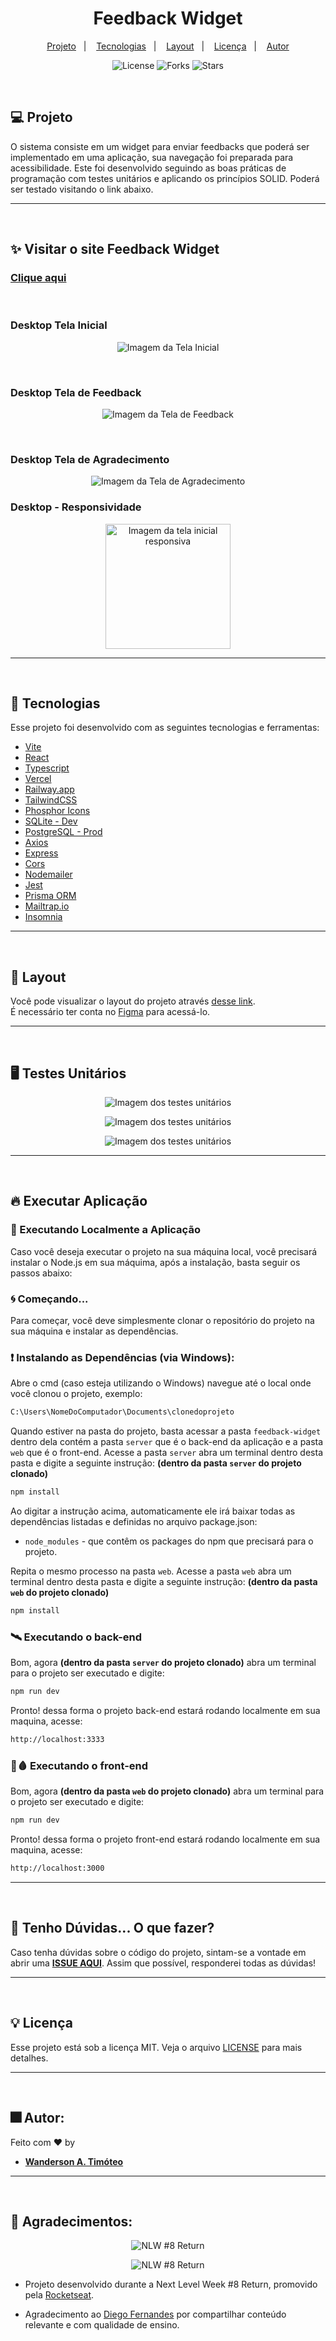 <h1 align="center">
  Feedback Widget
</h1>

<div align="center">
  <a href="#-projeto">Projeto</a>&nbsp;&nbsp;&nbsp;|&nbsp;&nbsp;&nbsp;
  <a href="#-tecnologias">Tecnologias</a>&nbsp;&nbsp;&nbsp;|&nbsp;&nbsp;&nbsp;
  <a href="#-layout">Layout</a>&nbsp;&nbsp;&nbsp;|&nbsp;&nbsp;&nbsp;
  <a href="#-layout">Licença</a>&nbsp;&nbsp;&nbsp;|&nbsp;&nbsp;&nbsp;
  <a href="#-layout">Autor</a>

</div>

<p align="center">
  <img  src="https://img.shields.io/static/v1?label=license&message=MIT&color=15C3D6&labelColor=000000" alt="License">
  <img src="https://img.shields.io/github/forks/Wanderson-A-Timoteo/nlw-heat-origin?label=forks&message=MIT&color=15C3D6&labelColor=000000" alt="Forks">
  <img src="https://img.shields.io/github/stars/Wanderson-A-Timoteo/nlw-heat-origin?label=stars&message=MIT&color=15C3D6&labelColor=000000" alt="Stars">
</p>

<br>

## 💻 Projeto

O sistema consiste em um widget para enviar feedbacks que poderá ser implementado em uma aplicação, sua navegação foi preparada para acessibilidade. Este foi desenvolvido seguindo as boas práticas de programação com testes unitários e aplicando os princípios SOLID. Poderá ser testado visitando o link abaixo.

---
<br>

## ✨ Visitar o site Feedback Widget

### [Clique aqui](https://https://feedback-widget-wanderson-timoteo.vercel.app/)

<br>

### Desktop Tela Inicial

<p align="center">
    <img alt="Imagem da Tela Inicial" title="Tela Inicial" 
    src=".github/desktop-inicial.png" />
</p>

<br>

### Desktop Tela de Feedback

<p align="center">
    <img alt="Imagem da Tela de Feedback" title="Tela de Feedback" 
    src=".github/desktop.png" />
</p>

<br>

### Desktop Tela de Agradecimento

<p align="center">
    <img alt="Imagem da Tela de Agradecimento" title="Tela de Agradecimento" 
    src=".github/desktop-final.png" />
</p>

### Desktop - Responsividade

<p align="center">
    <img width="200" heigth="300" alt="Imagem da tela inicial responsiva" title="Tela Responsiva" 
    src=".github/mobile.png" />
</p>

---
<br>

## 🚀 Tecnologias

Esse projeto foi desenvolvido com as seguintes tecnologias e ferramentas:

- [Vite](https://vitejs.dev/guide/)
- [React](https://pt-br.reactjs.org/)
- [Typescript](https://www.typescriptlang.org/)
- [Vercel](https://vercel.com/)
- [Railway.app](https://railway.app/)
- [TailwindCSS](https://tailwindcss.com/)
- [Phosphor Icons](https://phosphoricons.com/)
- [SQLite - Dev](https://sqlite.org/index.html)
- [PostgreSQL - Prod](https://www.postgresql.org/)
- [Axios](https://axios-http.com/)
- [Express](http://expressjs.com/pt-br/)
- [Cors](https://www.npmjs.com/package/cors)
- [Nodemailer](https://nodemailer.com/about/)
- [Jest](https://jestjs.io/pt-BR/docs/getting-started)
- [Prisma ORM](https://www.prisma.io/)
- [Mailtrap.io](https://mailtrap.io/)
- [Insomnia](https://insomnia.rest/download)

---
<br>

## 🔖 Layout

Você pode visualizar o layout do projeto através [desse link](https://www.figma.com/file/OYWAjxo4NeQLMXnZ6GQYvU/Feedback-Widget-(Community)-(Copy)?node-id=100%3A2114). <br> É necessário ter conta no [Figma](https://figma.com) para acessá-lo.

---
<br>

## 🖥️ Testes Unitários

<p align="center">
    <img  alt="Imagem dos testes unitários" title="Testes Unitários" 
    src=".github/jest-test.png" />
</p>

<p align="center">
    <img  alt="Imagem dos testes unitários" title="Testes Unitários" 
    src=".github/jest-test-web.png" />
</p>

<p align="center">
    <img  alt="Imagem dos testes unitários" title="Testes Unitários" 
    src=".github/jest-test-web-2.png" />
</p>

---
<br>

## 🔥 Executar Aplicação

### 🎇 Executando Localmente a Aplicação

Caso você deseja executar o projeto na sua máquina local, você precisará instalar o Node.js em sua máquima, após a instalação, basta seguir os passos abaixo:

### 🌀 Começando...

Para começar, você deve simplesmente clonar o repositório do projeto na sua máquina e instalar as dependências.

### ❗️ Instalando as Dependências (via Windows):

Abre o cmd (caso esteja utilizando o Windows) navegue até o local onde você clonou o projeto, exemplo:

```sh
C:\Users\NomeDoComputador\Documents\clonedoprojeto
```

Quando estiver na pasta do projeto, basta acessar a pasta `feedback-widget` dentro dela contém a pasta `server` que é o back-end da aplicação e a pasta `web` que é o front-end.
Acesse a pasta `server` abra um terminal dentro desta pasta e digite a seguinte instrução: **(dentro da pasta `server` do projeto clonado)**

```sh
npm install
```

Ao digitar a instrução acima, automaticamente ele irá baixar todas as dependências listadas e definidas no arquivo package.json:

- `node_modules` - que contêm os packages do npm que precisará para o projeto.

Repita o mesmo processo na pasta `web`. Acesse a pasta `web` abra um terminal dentro desta pasta e digite a seguinte instrução: **(dentro da pasta `web` do projeto clonado)**

```sh
npm install
```

### 🛰️ Executando o back-end

Bom, agora **(dentro da pasta `server` do projeto clonado)** abra um terminal para o projeto ser executado e digite:

```sh
npm run dev
```

Pronto! dessa forma o projeto back-end estará rodando localmente em sua maquina, acesse:

```sh
http://localhost:3333
```

### 💨🩸 Executando o front-end

Bom, agora **(dentro da pasta `web` do projeto clonado)** abra um terminal para o projeto ser executado e digite:

```sh
npm run dev
```

Pronto! dessa forma o projeto front-end estará rodando localmente em sua maquina, acesse:

```sh
http://localhost:3000
```
---
<br>

## 🚩 Tenho Dúvidas... O que fazer?

Caso tenha dúvidas sobre o código do projeto, sintam-se a vontade em abrir uma **[ISSUE AQUI](https://github.com/Wanderson-A-Timoteo/feedback-widget/issues)**. Assim que possível, responderei todas as dúvidas!

---
<br>

## 💡 Licença

Esse projeto está sob a licença MIT. Veja o arquivo [LICENSE](.github/LICENSE.md) para mais detalhes.

---
<br>

## 🎆 Autor:

Feito com ♥ by

-  [**Wanderson A. Timóteo**](https://wanderson.tk)

---
<br>

## 🤝 Agradecimentos:


<p align="center">
  <img alt="NLW #8 Return" title="NLW #8 Return" src=".github/rocketseat.svg" />
</p>
<p align="center">
  <img alt="NLW #8 Return" title="NLW #8 Return" src=".github/nlw-return.png" />
</p>

- Projeto desenvolvido durante a Next Level Week #8 Return, promovido pela [Rocketseat](https://app.rocketseat.com.br/).

- Agradecimento ao [Diego Fernandes](https://www.linkedin.com/in/diego-schell-fernandes/) por compartilhar conteúdo relevante e com qualidade de ensino.
